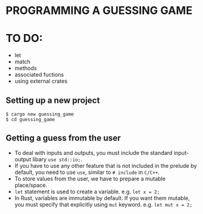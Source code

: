 # PROGRAMMING A GUESSING GAME

# TO DO:
- let
- match
- methods
- associated fuctions
- using external crates

## Setting up a new project
`$ cargo new guessing_game` <br>
`$ cd guessing_game`

## Getting a guess from the user
* To deal with inputs and outputs, you must include the standard input-output libary `use std::io;`.
* If you have to use any other feature that is not included in the prelude by default, you need to use `use`, similar to `# include` in `C/C++`.
* To store values from the user, we have to prepare a mutable place/space.
* `let` statement is used to create a variable. e.g. `let x = 2;`
* In Rust, variables are immutable by default. If you want them mutable, you must specify that explicitly using `mut` keyword. e.g. `let mut x = 2;`
 